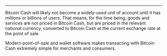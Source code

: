 ---
Bitcoin Cash will likely not become a widely-used unit of account until it has millions or billions of users. That means, for the time being, goods and services are not priced in Bitcoin Cash, but are priced in the relevant national currency, converted to Bitcoin Cash at the current exchange rate at the point of sale.

Modern point-of-sale and wallet software makes transacting with Bitcoin Cash extremely simple for merchants and consumers.